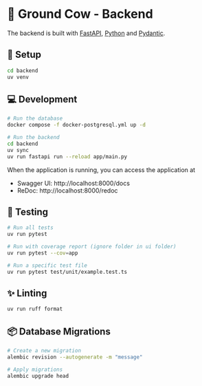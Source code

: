 # 🐄 Ground Cow - Backend

The backend is built with [FastAPI](https://fastapi.tiangolo.com/), [Python](https://www.python.org/) and [Pydantic](https://docs.pydantic.dev/).

## 🔧 Setup

```bash
cd backend
uv venv
```

## 💻 Development

```bash
# Run the database
docker compose -f docker-postgresql.yml up -d

# Run the backend
cd backend
uv sync
uv run fastapi run --reload app/main.py
```

When the application is running, you can access the application at 
- Swagger UI: http://localhost:8000/docs
- ReDoc: http://localhost:8000/redoc

## 🧪 Testing

```bash
# Run all tests
uv run pytest

# Run with coverage report (ignore folder in ui folder)
uv run pytest --cov=app

# Run a specific test file
uv run pytest test/unit/example.test.ts
```

## ✨ Linting

```bash
uv run ruff format
```

## 📦 Database Migrations

```bash
# Create a new migration
alembic revision --autogenerate -m "message"

# Apply migrations
alembic upgrade head
```
